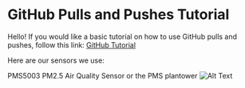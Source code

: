 # GitHub Pulls and Pushes Tutorial

Hello! If you would like a basic tutorial on how to use GitHub pulls and pushes, follow this link: [GitHub Tutorial](https://chat.openai.com/share/46fbdd7b-baba-4924-8206-e06a00fa2f5e)

Here are our sensors we use:

PMS5003 PM2.5 Air Quality Sensor or the PMS plantower
![Alt Text](https://m.media-amazon.com/images/I/71+cgzmX+pL._AC_SX679_.jpg)
